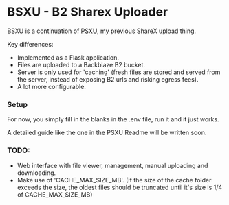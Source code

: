 # BSXU - B2 Sharex Uploader

BSXU is a continuation of [PSXU](https://github.com/markski1/PSXU), my previous ShareX upload thing.

Key differences:

- Implemented as a Flask application.
- Files are uploaded to a Backblaze B2 bucket.
- Server is only used for 'caching' (fresh files are stored and served from the server, instead of exposing B2 urls and risking egress fees).
- A lot more configurable.

### Setup

For now, you simply fill in the blanks in the .env file, run it and it just works.

A detailed guide like the one in the PSXU Readme will be written soon.

### TODO:

- Web interface with file viewer, management, manual uploading and downloading.
- Make use of 'CACHE_MAX_SIZE_MB'. (If the size of the cache folder exceeds the size, the oldest files should be truncated until it's size is 1/4 of CACHE_MAX_SIZE_MB)